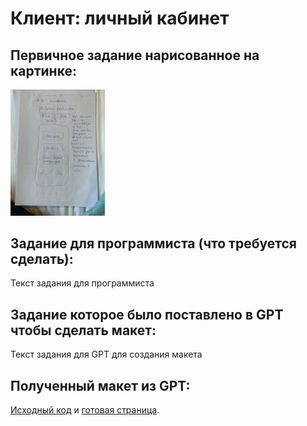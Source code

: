 # Клиент: личный кабинет

## Первичное задание нарисованное на картинке:
<p >
    <img src="/wiki/client-lk.jpg" width="30%">
</p>

## Задание для программиста (что требуется сделать):

Текст задания для программиста

## Задание которое было поставлено в GPT чтобы сделать макет:

Текст задания для GPT для создания макета

## Полученный макет из GPT:

[Исходный код](/public_html/client-lk.html) и <a href="https://htmlpreview.github.io?https://github.com/matveynator/restar/blob/main/public_html/client-lk.html">готовая страница</a>.
